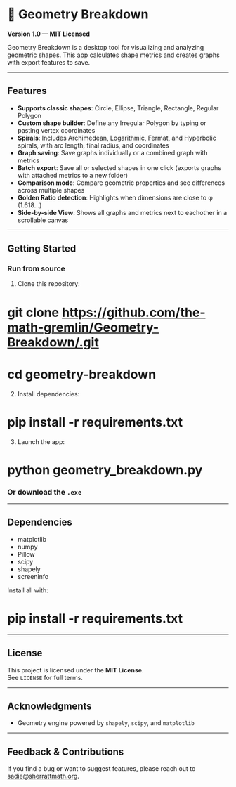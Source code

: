 # 📐 Geometry Breakdown

**Version 1.0 — MIT Licensed**

Geometry Breakdown is a desktop tool for visualizing and analyzing geometric shapes. This app calculates shape metrics and creates graphs with export features to save.

---

## Features

- **Supports classic shapes**: Circle, Ellipse, Triangle, Rectangle, Regular Polygon  
- **Custom shape builder**: Define any Irregular Polygon by typing or pasting vertex coordinates  
- **Spirals**: Includes Archimedean, Logarithmic, Fermat, and Hyperbolic spirals, with arc length, final radius, and coordinates  
- **Graph saving**: Save graphs individually or a combined graph with metrics  
- **Batch export**: Save all or selected shapes in one click  (exports graphs with attached metrics to a new folder)
- **Comparison mode**: Compare geometric properties and see differences across multiple shapes  
- **Golden Ratio detection**: Highlights when dimensions are close to φ (1.618...)  
- **Side-by-side View**: Shows all graphs and metrics next to eachother in a scrollable canvas

---

## Getting Started

### Run from source

1. Clone this repository:
# git clone https://github.com/the-math-gremlin/Geometry-Breakdown/.git
# cd geometry-breakdown

2. Install dependencies:
# pip install -r requirements.txt

3. Launch the app:
# python geometry_breakdown.py

### Or download the `.exe`

---

## Dependencies

- matplotlib  
- numpy  
- Pillow  
- scipy  
- shapely  
- screeninfo  

Install all with:

# pip install -r requirements.txt

---

## License

This project is licensed under the **MIT License**.  
See `LICENSE` for full terms.

---

## Acknowledgments

- Geometry engine powered by `shapely`, `scipy`, and `matplotlib`

---

## Feedback & Contributions

If you find a bug or want to suggest features, please reach out to sadie@sherrattmath.org.
